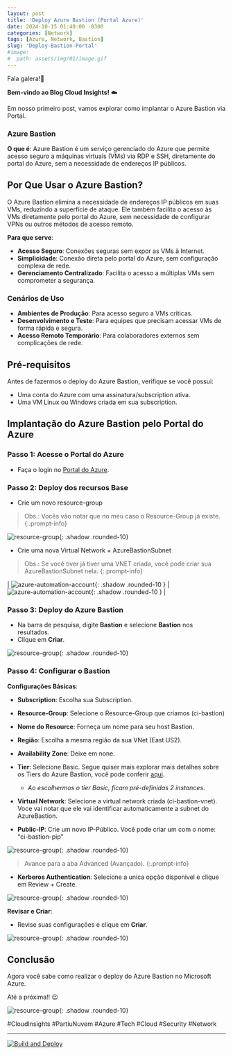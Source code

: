 ```yaml
---
layout: post
title: 'Deploy Azure Bastion (Portal Azure)'
date: 2024-10-15 01:40:00 -0300
categories: [Network]
tags: [Azure, Network, Bastion]
slug: 'Deploy-Bastion-Portal'
#image:
#  path: assets/img/01/image.gif
---
```


Fala galera!👋

**Bem-vindo ao Blog Cloud Insights!** ☁️

Em nosso primeiro post, vamos explorar como implantar o Azure Bastion via Portal.

### Azure Bastion

**O que é**:
Azure Bastion é um serviço gerenciado do Azure que permite acesso seguro a máquinas virtuais (VMs) via RDP e SSH, diretamente do portal do Azure, sem a necessidade de endereços IP públicos.

## Por Que Usar o Azure Bastion?

O Azure Bastion elimina a necessidade de endereços IP públicos em suas VMs, reduzindo a superfície de ataque. Ele também facilita o acesso às VMs diretamente pelo portal do Azure, sem necessidade de configurar VPNs ou outros métodos de acesso remoto.

**Para que serve**:
- **Acesso Seguro**: Conexões seguras sem expor as VMs à Internet.
- **Simplicidade**: Conexão direta pelo portal do Azure, sem configuração complexa de rede.
- **Gerenciamento Centralizado**: Facilita o acesso a múltiplas VMs sem comprometer a segurança.

### Cenários de Uso
- **Ambientes de Produção**: Para acesso seguro a VMs críticas.
- **Desenvolvimento e Teste**: Para equipes que precisam acessar VMs de forma rápida e segura.
- **Acesso Remoto Temporário**: Para colaboradores externos sem complicações de rede.


## Pré-requisitos

Antes de fazermos o deploy do Azure Bastion, verifique se você possui:

- Uma conta do Azure com uma assinatura/subscription ativa.
- Uma VM Linux ou Windows criada em sua subscription.

## Implantação do Azure Bastion pelo Portal do Azure

### Passo 1: Acesse o Portal do Azure

- Faça o login no [Portal do Azure](https://portal.azure.com/).

### Passo 2: Deploy dos recursos Base

- Crie um novo resource-group

> Obs.: Vocês vão notar que no meu caso o Resource-Group já existe.
{:.prompt-info}

![resource-group](/assets/img/Lab01-Bastion/001-ResourceGroup.png){: .shadow .rounded-10}

- Crie uma nova Virtual Network + AzureBastionSubnet

> Obs.: Se você tiver já tiver uma VNET criada, você pode criar sua AzureBastionSubnet nela.
{:.prompt-info}

| ![azure-automation-account](/assets/img/Lab01-Bastion/02-VirtualNetwork.png){: .shadow .rounded-10 } | ![azure-automation-account](/assets/img/Lab01-Bastion/03-AzureBastionSubnet.png){: .shadow .rounded-10 } |

### Passo 3: Deploy do Azure Bastion

- Na barra de pesquisa, digite **Bastion** e selecione **Bastion** nos resultados.
- Clique em **Criar**.

![resource-group](/assets/img/Lab01-Bastion/09-CreateaResource.png){: .shadow .rounded-10}

### Passo 4: Configurar o Bastion

 **Configurações Básicas**:
   - **Subscription**: Escolha sua Subscription.
   - **Resource-Group**: Selecione o Resource-Group que criamos (ci-bastion)
   - **Nome do Resource**: Forneça um nome para seu host Bastion.
   - **Região**: Escolha a mesma região da sua VNet (East US2).
   - **Availability Zone**: Deixe em none.
   - **Tier**: Selecione Basic. Segue quiser mais explorar mais detalhes sobre os Tiers do Azure Bastion, você pode conferir <a href="https://docs.microsoft.com/en-us/azure/bastion/bastion-overview" target="_blank">aqui</a>.

        - *Ao escolhermos o tier Basic, ficam pré-definidas 2 instances*.

   - **Virtual Network**: Selecione a virtual network criada (ci-bastion-vnet). Voce vai notar que ele vai identificar automaticamente a subnet do AzureBastion.
   - **Public-IP**: Crie um novo IP-Público. Você pode criar um com o nome: "ci-bastion-pip"

![resource-group](/assets/img/Lab01-Bastion/09-CreateaResource2.png){: .shadow .rounded-10}

> Avance para a aba Advanced (Avançado).
{:.prompt-info}


   - **Kerberos Authentication**: Selecione a unica opção disponivel e clique em Review + Create.


![resource-group](/assets/img/Lab01-Bastion/04-DeployAzureBastion02.png){: .shadow .rounded-10}

 **Revisar e Criar**:
   - Revise suas configurações e clique em **Criar**.

![resource-group](/assets/img/Lab01-Bastion/04-DeployAzureBastion.png){: .shadow .rounded-10}

## Conclusão

Agora você sabe como realizar o deploy do Azure Bastion no Microsoft Azure.

Até a próxima!! 😉

![resource-group](/assets/img/02/cloudinsights3.png){: .shadow .rounded-10}

#CloudInsights #PartiuNuvem #Azure #Tech #Cloud #Security #Network

---

[![Build and Deploy](https://github.com/williamcrcosta/williamcosta.github.io/actions/workflows/pages-deploy.yml/badge.svg)](https://github.com/williamcrcosta/williamcosta.github.io/actions/workflows/pages-deploy.yml)

